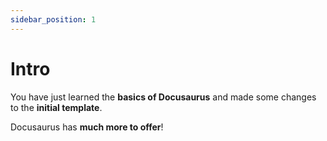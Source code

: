 ```yaml
---
sidebar_position: 1
---
```


# Intro

You have just learned the **basics of Docusaurus** and made some changes to the **initial template**.

Docusaurus has **much more to offer**!
